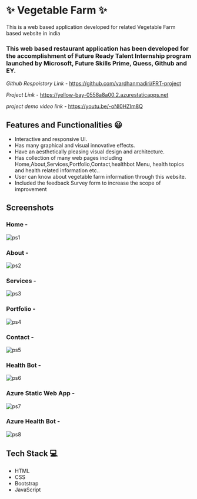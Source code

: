 # ✨ Vegetable Farm  ✨

This is a web based application developed for  related  Vegetable Farm  based website in india

### This web based restaurant application has been developed for the accomplishment of Future Ready Talent Internship program launched by Microsoft, Future Skills Prime, Quess, Github and EY.


*Github Respoistory Link* - https://github.com/vardhanmadiri/FRT-project

*Project Link* -  https://yellow-bay-0558a8a00.2.azurestaticapps.net

*project demo  video link* - https://youtu.be/-oNI0HZIm8Q


## Features and Functionalities 😃

- Interactive and responsive UI.
- Has many graphical and visual innovative effects.
- Have an aesthetically pleasing visual design and architecture.
- Has collection of many web pages including Home,About,Services,Portfolio,Contact,healthbot Menu, health topics and health related information etc..
- User can know about vegetable farm information through this website.
- Included the feedback Survey form to increase the scope of improvement 

## Screenshots

### Home -
![ps1](https://user-images.githubusercontent.com/118350717/208644520-15f7cf51-345b-425b-bb4e-8f957f3c159d.png)


### About -
![ps2](https://user-images.githubusercontent.com/118350717/208644647-2e1f808d-71ef-4fe7-947a-6efbde18bed6.png)



### Services -
![ps3](https://user-images.githubusercontent.com/118350717/208644736-4d038421-1fdc-422b-b2f8-028f54d89d06.png)


### Portfolio -
![ps4](https://user-images.githubusercontent.com/118350717/208644892-7a57a605-ff11-4530-93e1-d4ffaec64b4f.png)


### Contact -
![ps5](https://user-images.githubusercontent.com/118350717/208645039-74a33338-41ec-4f29-95fa-5402f22c0b8c.png)


### Health Bot -
![ps6](https://user-images.githubusercontent.com/118350717/208645202-de721672-3383-45ff-8ec1-18e06155ed71.png)



### Azure Static Web App -
![ps7](https://user-images.githubusercontent.com/118350717/208645419-9f92f699-d51f-40ca-bceb-2de7756dc0b2.png)


### Azure Health Bot -
![ps8](https://user-images.githubusercontent.com/118350717/208645547-b6583f63-1d0b-4d71-aa41-ff82e91eeb89.png)


## Tech Stack 💻
- HTML
- CSS
- Bootstrap
- JavaScript
